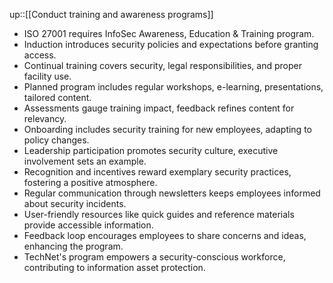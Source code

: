 up::[[Conduct training and awareness programs]]

- ISO 27001 requires InfoSec Awareness, Education & Training program.
- Induction introduces security policies and expectations before granting access.
- Continual training covers security, legal responsibilities, and proper facility use.
- Planned program includes regular workshops, e-learning, presentations, tailored content.
- Assessments gauge training impact, feedback refines content for relevancy.
- Onboarding includes security training for new employees, adapting to policy changes.
- Leadership participation promotes security culture, executive involvement sets an example.
- Recognition and incentives reward exemplary security practices, fostering a positive atmosphere.
- Regular communication through newsletters keeps employees informed about security incidents.
- User-friendly resources like quick guides and reference materials provide accessible information.
- Feedback loop encourages employees to share concerns and ideas, enhancing the program.
- TechNet's program empowers a security-conscious workforce, contributing to information asset protection.